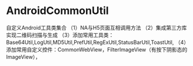 # AndroidCommonUtil
自定义Android工具类集合
（1）NA与H5页面互相调用方法
（2）集成第三方库实现二维码扫描与生成
（3）添加常用工具类：Base64Util,LogUtil,MD5Util,PrefUtil,RegExUtil,StatusBarUtil,ToastUtil,
（4）添加常用自定义控件：CommonWebView，FilterImageView（有按下阴影态的ImageView），
